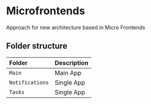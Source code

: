 # Microfrontends

Approach for new architecture based in Micro Frontends

## Folder structure

| Folder              | Description                    |
| :-------------------| :----------------------------- |
| `Main`              | Main App                       |
| `Notifications`     | Single App                     |
| `Tasks`             | Single App                     |
